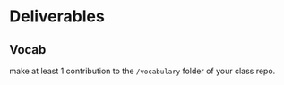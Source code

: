 # Deliverables

## Vocab

make at least 1 contribution to the `/vocabulary` folder of your class repo.

